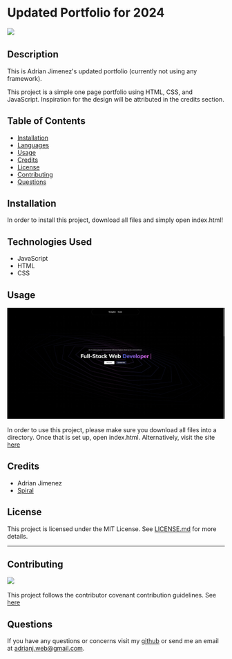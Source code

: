 # Updated Portfolio for 2024

![](https://img.shields.io/badge/License-MIT-green)

## Description

This is Adrian Jimenez's updated portfolio (currently not using any framework).

This project is a simple one page portfolio using HTML, CSS, and JavaScript. Inspiration for the design will be attributed in the credits section.

## Table of Contents

- [Installation](#installation)
- [Languages](#languages)
- [Usage](#usage)
- [Credits](#credits)
- [License](#license)
- [Contributing](#contributing)
- [Questions](#questions)

## Installation

In order to install this project, download all files and simply open index.html!

## Technologies Used

- JavaScript
- HTML
- CSS

## Usage

![](./resources/images/preview.png)

In order to use this project, please make sure you download all files into a directory. Once that is set up, open index.html. Alternatively, visit the site [here](https://puppetaj.github.io/Portfolio-2024/)

## Credits

- Adrian Jimenez
- [Spiral](https://codepen.io/hakimel/pen/QdWpRv?utm_source=extension&utm_medium=click&utm_campaign=muzli)

## License

This project is licensed under the MIT License. See [LICENSE.md](./LICENSE.md) for more details.

---

## Contributing

![](https://img.shields.io/badge/Contribution-CC%20v2.1-blueviolet)

This project follows the contributor covenant contribution guidelines. See [here](https://www.contributor-covenant.org/version/2/1/code_of_conduct/)

## Questions

If you have any questions or concerns visit my [github](https://github.com/PuppetAJ) or send me an email at <adrianj.web@gmail.com>.
